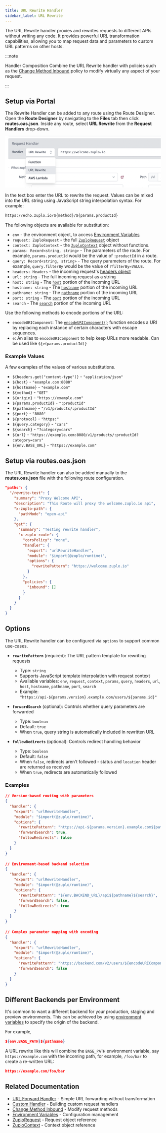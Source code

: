 ```yaml
---
title: URL Rewrite Handler
sidebar_label: URL Rewrite
---
```


The URL Rewrite handler proxies and rewrites requests to different APIs without
writing any code. It provides powerful URL transformation capabilities, allowing
you to map request data and parameters to custom URL patterns on other hosts.

:::note

Handler Composition Combine the URL Rewrite handler with policies such as the
[Change Method Inbound](/docs/policies/change-method-inbound) policy to modify
virtually any aspect of your request.

:::

## Setup via Portal

The Rewrite Handler can be added to any route using the Route Designer. Open the
**Route Designer** by navigating to the **Files** tab then click
**routes.oas.json**. Inside any route, select **URL Rewrite** from the **Request
Handlers** drop-down.

![URL Rewrite Handler selection](../../public/media/url-rewrite-handler-selection.png)

In the text box enter the URL to rewrite the request. Values can be mixed into
the URL string using JavaScript string interpolation syntax. For example:

```txt
https://echo.zuplo.io/${method}/${params.productId}
```

The following objects are available for substitution:

- `env` - the environment object, to access
  [Environment Variables](../articles/environment-variables.md)
- `request: ZuploRequest` - the full
  [`ZuploRequest`](../programmable-api/zuplo-request.md) object
- `context: ZuploContext` - the
  [`ZuploContext`](../programmable-api/zuplo-context.md) object without
  functions.
- `params: Record<string, string>` - The parameters of the route. For example,
  `params.productId` would be the value of `:productId` in a route.
- `query: Record<string, string>` - The query parameters of the route. For
  example, `query.filterBy` would be the value of `?filterBy=VALUE`.
- `headers: Headers` - the incoming request's
  [headers object](https://developer.mozilla.org/en-US/docs/Web/API/Headers)
- `url: string` - The full incoming request as a string
- `host: string` - The
  [`host`](https://developer.mozilla.org/en-US/docs/Web/API/URL/host) portion of
  the incoming URL
- `hostname: string` - The
  [`hostname`](https://developer.mozilla.org/en-US/docs/Web/API/URL/hostname)
  portion of the incoming URL
- `pathname: string` - The
  [`pathname`](https://developer.mozilla.org/en-US/docs/Web/API/URL/pathname)
  portion of the incoming URL
- `port: string` - The
  [`port`](https://developer.mozilla.org/en-US/docs/Web/API/URL/port) portion of
  the incoming URL
- `search` - The
  [`search`](https://developer.mozilla.org/en-US/docs/Web/API/URL/search)
  portion of the incoming URL

Use the following methods to encode portions of the URL:

- `encodeURIComponent`: The
  [`encodeURIComponent()`](https://developer.mozilla.org/en-US/docs/Web/JavaScript/Reference/Global_Objects/encodeURIComponent)
  function encodes a URI by replacing each instance of certain characters with
  escape sequences.
- `e`: An alias to `encodeURIComponent` to help keep URLs more readable. Can be
  used like `${e(params.productId)}`

### Example Values

A few examples of the values of various substitutions.

- `${headers.get("content-type")}` - `"application/json"`
- `${host}` - `"example.com:8080"`
- `${hostname}` - `"example.com"`
- `${method}` - `"GET"`
- `${origin}` - `"https://example.com"`
- `${params.productId}` - `":productId"`
- `${pathname}` - `"/v1/products/:productId"`
- `${port}` - `"8080"`
- `${protocol}` - `"https:"`
- `${query.category}` - `"cars"`
- `${search}` - `"?category=cars"`
- `${url}` - `"https://example.com:8080/v1/products/:productId?category=cars"`
- `${env.BASE_URL}` - `"https://example.com"`

## Setup via routes.oas.json

The URL Rewrite handler can also be added manually to the **routes.oas.json**
file with the following route configuration.

```json
"paths": {
  "/rewrite-test": {
    "summary": "Proxy Welcome API",
    "description": "This Route will proxy the welcome.zuplo.io api",
    "x-zuplo-path": {
      "pathMode": "open-api"
    },
    "get": {
      "summary": "Testing rewrite handler",
      "x-zuplo-route": {
        "corsPolicy": "none",
        "handler": {
          "export": "urlRewriteHandler",
          "module": "$import(@zuplo/runtime)",
          "options": {
            "rewritePattern": "https://welcome.zuplo.io"
          }
        },
        "policies": {
          "inbound": []
        }
      }
    }
  }
}
```

## Options

The URL Rewrite handler can be configured via `options` to support common
use-cases.

- **`rewritePattern`** (required): The URL pattern template for rewriting
  requests

  - Type: `string`
  - Supports JavaScript template interpolation with request context
  - Available variables: `env`, `request`, `context`, `params`, `query`,
    `headers`, `url`, `host`, `hostname`, `pathname`, `port`, `search`
  - Example: `"https://api-${params.version}.example.com/users/${params.id}"`

- **`forwardSearch`** (optional): Controls whether query parameters are
  forwarded

  - Type: `boolean`
  - Default: `true`
  - When `true`, query string is automatically included in rewritten URL

- **`followRedirects`** (optional): Controls redirect handling behavior
  - Type: `boolean`
  - Default: `false`
  - When `false`, redirects aren't followed - status and `location` header are
    returned as received
  - When `true`, redirects are automatically followed

### Examples

```json
// Version-based routing with parameters
{
  "handler": {
    "export": "urlRewriteHandler",
    "module": "$import(@zuplo/runtime)",
    "options": {
      "rewritePattern": "https://api-${params.version}.example.com${pathname}",
      "forwardSearch": true,
      "followRedirects": false
    }
  }
}

// Environment-based backend selection
{
  "handler": {
    "export": "urlRewriteHandler",
    "module": "$import(@zuplo/runtime)",
    "options": {
      "rewritePattern": "${env.BACKEND_URL}/api${pathname}${search}",
      "forwardSearch": false,
      "followRedirects": true
    }
  }
}

// Complex parameter mapping with encoding
{
  "handler": {
    "export": "urlRewriteHandler",
    "module": "$import(@zuplo/runtime)",
    "options": {
      "rewritePattern": "https://backend.com/v2/users/${encodeURIComponent(params.userId)}/data?type=${query.format}",
      "forwardSearch": false
    }
  }
}
```

## Different Backends per Environment

It's common to want a different backend for your production, staging and preview
environments. This can be achieved by using
[environment variables](../articles/environment-variables.md) to specify the
origin of the backend.

For example,

```json
${env.BASE_PATH}${pathname}
```

A URL rewrite like this will combine the `BASE_PATH` environment variable, say
`https://example.com` with the incoming path, for example, `/foo/bar` to create
a re-written URL:

```json
https://example.com/foo/bar
```

## Related Documentation

- [URL Forward Handler](./url-forward.md) - Simple URL forwarding without
  transformation
- [Custom Handler](./custom-handler.md) - Building custom request handlers
- [Change Method Inbound](../policies/change-method-inbound.md) - Modify request
  methods
- [Environment Variables](../articles/environment-variables.md) - Configuration
  management
- [ZuploRequest](../programmable-api/zuplo-request.md) - Request object
  reference
- [ZuploContext](../programmable-api/zuplo-context.md) - Context object
  reference
